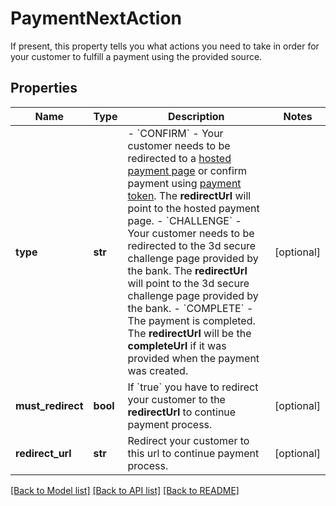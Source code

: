 # PaymentNextAction

If present, this property tells you what actions you need to take in order for your customer to fulfill a payment using the provided source.
## Properties
Name | Type | Description | Notes
------------ | ------------- | ------------- | -------------
**type** | **str** | - &#x60;CONFIRM&#x60; - Your customer needs to be redirected to a   [hosted payment page](https://docs.monei.net/docs/use-prebuilt-payment-page)   or confirm payment using   [payment token](https://docs.monei.net/docs/accept-card-payment#3-submitting-the-payment-to-monei-client-side).   The **redirectUrl** will point to the hosted payment page. - &#x60;CHALLENGE&#x60; - Your customer needs to be redirected to the   3d secure challenge page provided by the bank. The **redirectUrl**   will point to the 3d secure challenge page provided by the bank. - &#x60;COMPLETE&#x60; - The payment is completed. The **redirectUrl** will be   the **completeUrl** if it was provided when the payment was created. | [optional] 
**must_redirect** | **bool** | If &#x60;true&#x60; you have to redirect your customer to the **redirectUrl** to continue payment process. | [optional] 
**redirect_url** | **str** | Redirect your customer to this url to continue payment process. | [optional] 

[[Back to Model list]](../README.md#documentation-for-models) [[Back to API list]](../README.md#documentation-for-api-endpoints) [[Back to README]](../README.md)


